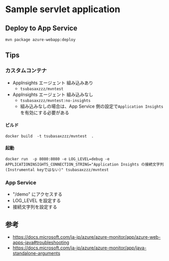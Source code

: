 # Sample servlet application

## Deploy to App Service

```sh:
mvn package azure-webapp:deploy
```

## Tips

### カスタムコンテナ

- AppInsights エージェント 組み込みあり
  - `tsubasaxzzz/mvntest`
- AppInsights エージェント 組み込みなし
  - `tsubasaxzzz/mvntest:no-insights`
  - 組み込みなしの場合は、App Service 側の設定で`Application Insights`を有効にする必要がある

#### ビルド

```sh:
docker build  -t tsubasaxzzz/mvntest  .
```

#### 起動

```sh:
docker run  -p 8080:8080 -e LOG_LEVEL=debug -e APPLICATIONINSIGHTS_CONNECTION_STRING="Application Insights の接続文字列(Instrumental keyではない)" tsubasaxzzz/mvntest
```

### App Service

- "/demo" にアクセスする
- LOG_LEVEL を設定する
- 接続文字列を設定する

## 参考

- https://docs.microsoft.com/ja-jp/azure/azure-monitor/app/azure-web-apps-java#troubleshooting
- https://docs.microsoft.com/ja-jp/azure/azure-monitor/app/java-standalone-arguments
